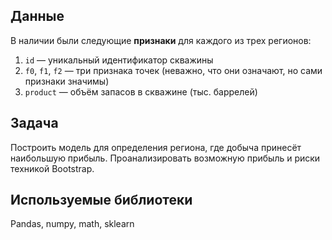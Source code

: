 ## Данные
В наличии были следующие **признаки** для каждого из трех регионов:
1. `id` — уникальный идентификатор скважины
2. `f0`, `f1`, `f2` — три признака точек (неважно, что они означают, но сами признаки значимы)
3. `product` — объём запасов в скважине (тыс. баррелей)
## Задача
Построить модель для определения региона, где добыча принесёт наибольшую прибыль. Проанализировать возможную прибыль и риски техникой Bootstrap.
## Используемые библиотеки
Pandas, numpy, math, sklearn
